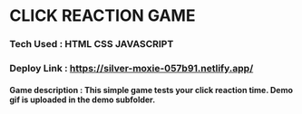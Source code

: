# CLICK REACTION GAME

### Tech Used : HTML CSS JAVASCRIPT

### Deploy Link : https://silver-moxie-057b91.netlify.app/

#### Game description : This simple game tests your click reaction time. Demo gif is uploaded in the demo subfolder.